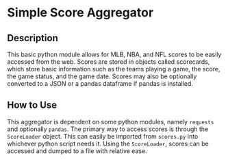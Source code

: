 # Simple Score Aggregator
## Description
This basic python module allows for MLB, NBA, and NFL scores to be easily accessed from the web.
Scores are stored in objects called scorecards, which store basic information such as the teams playing a game, the score, the game status, and the game date.
Scores may also be optionally converted to a JSON or a pandas dataframe if pandas is installed.
## How to Use
This aggregator is dependent on some python modules, namely `requests` and optionally `pandas`.
The primary way to access scores is through the `ScoreLoader` object. This can easily be imported from `scores.py` into whichever python script needs it. Using the `ScoreLoader`, scores can be accessed and dumped to a file with relative ease.